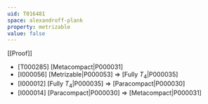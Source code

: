 ```yaml
---
uid: T016481
space: alexandroff-plank
property: metrizable
value: false
---
```

[[Proof]]

* [T000285] [Metacompact|P000031]
* [I000056] [Metrizable|P000053] => [Fully $T_4$|P000035]
* [I000012] [Fully $T_4$|P000035] => [Paracompact|P000030]
* [I000014] [Paracompact|P000030] => [Metacompact|P000031]

